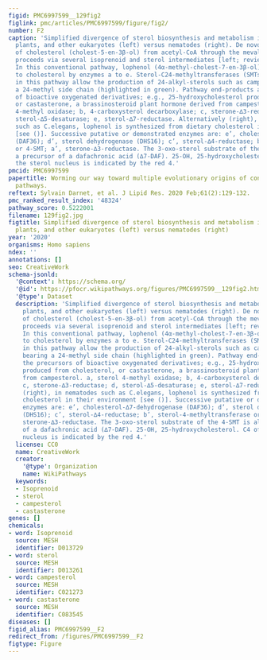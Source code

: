 ```yaml
---
figid: PMC6997599__129fig2
figlink: pmc/articles/PMC6997599/figure/fig2/
number: F2
caption: 'Simplified divergence of sterol biosynthesis and metabolism in mammals,
  plants, and other eukaryotes (left) versus nematodes (right). De novo synthesis
  of cholesterol (cholest-5-en-3β-ol) from acetyl-CoA through the mevalonate pathway
  proceeds via several isoprenoid and sterol intermediates [left; reviewed in ()].
  In this conventional pathway, lophenol (4α-methyl-cholest-7-en-3β-ol) is converted
  to cholesterol by enzymes a to e. Sterol-C24-methyltransferases (SMTs) when active
  in this pathway allow the production of 24-alkyl-sterols such as campesterol, bearing
  a 24-methyl side chain (highlighted in green). Pathway end-products are the precursors
  of bioactive oxygenated derivatives; e.g., 25-hydroxycholesterol produced from cholesterol,
  or castasterone, a brassinosteroid plant hormone derived from campesterol. a, sterol
  4-methyl oxidase; b, 4-carboxysterol decarboxylase; c, sterone-∆3-reductase; d,
  sterol-∆5-desaturase; e, sterol-∆7-reductase. Alternatively (right), in nematodes
  such as C.elegans, lophenol is synthesized from dietary cholesterol in their environment
  [see ()]. Successive putative or demonstrated enzymes are: e’, cholesterol-∆7-dehydrogenase
  (DAF36); d’, sterol dehydrogenase (DHS16); c’, sterol-∆4-reductase; b’, sterol-4-methyltransferase
  or 4-SMT; a’, sterone-∆3-reductase. The 3-oxo-sterol substrate of the 4-SMT is also
  a precursor of a dafachronic acid (∆7-DAF). 25-OH, 25-hydroxycholesterol. C4 of
  the sterol nucleus is indicated by the red 4.'
pmcid: PMC6997599
papertitle: Worming our way toward multiple evolutionary origins of convergent sterol
  pathways.
reftext: Sylvain Darnet, et al. J Lipid Res. 2020 Feb;61(2):129-132.
pmc_ranked_result_index: '48324'
pathway_score: 0.5222001
filename: 129fig2.jpg
figtitle: Simplified divergence of sterol biosynthesis and metabolism in mammals,
  plants, and other eukaryotes (left) versus nematodes (right)
year: '2020'
organisms: Homo sapiens
ndex: ''
annotations: []
seo: CreativeWork
schema-jsonld:
  '@context': https://schema.org/
  '@id': https://pfocr.wikipathways.org/figures/PMC6997599__129fig2.html
  '@type': Dataset
  description: 'Simplified divergence of sterol biosynthesis and metabolism in mammals,
    plants, and other eukaryotes (left) versus nematodes (right). De novo synthesis
    of cholesterol (cholest-5-en-3β-ol) from acetyl-CoA through the mevalonate pathway
    proceeds via several isoprenoid and sterol intermediates [left; reviewed in ()].
    In this conventional pathway, lophenol (4α-methyl-cholest-7-en-3β-ol) is converted
    to cholesterol by enzymes a to e. Sterol-C24-methyltransferases (SMTs) when active
    in this pathway allow the production of 24-alkyl-sterols such as campesterol,
    bearing a 24-methyl side chain (highlighted in green). Pathway end-products are
    the precursors of bioactive oxygenated derivatives; e.g., 25-hydroxycholesterol
    produced from cholesterol, or castasterone, a brassinosteroid plant hormone derived
    from campesterol. a, sterol 4-methyl oxidase; b, 4-carboxysterol decarboxylase;
    c, sterone-∆3-reductase; d, sterol-∆5-desaturase; e, sterol-∆7-reductase. Alternatively
    (right), in nematodes such as C.elegans, lophenol is synthesized from dietary
    cholesterol in their environment [see ()]. Successive putative or demonstrated
    enzymes are: e’, cholesterol-∆7-dehydrogenase (DAF36); d’, sterol dehydrogenase
    (DHS16); c’, sterol-∆4-reductase; b’, sterol-4-methyltransferase or 4-SMT; a’,
    sterone-∆3-reductase. The 3-oxo-sterol substrate of the 4-SMT is also a precursor
    of a dafachronic acid (∆7-DAF). 25-OH, 25-hydroxycholesterol. C4 of the sterol
    nucleus is indicated by the red 4.'
  license: CC0
  name: CreativeWork
  creator:
    '@type': Organization
    name: WikiPathways
  keywords:
  - Isoprenoid
  - sterol
  - campesterol
  - castasterone
genes: []
chemicals:
- word: Isoprenoid
  source: MESH
  identifier: D013729
- word: sterol
  source: MESH
  identifier: D013261
- word: campesterol
  source: MESH
  identifier: C021273
- word: castasterone
  source: MESH
  identifier: C083545
diseases: []
figid_alias: PMC6997599__F2
redirect_from: /figures/PMC6997599__F2
figtype: Figure
---
```

